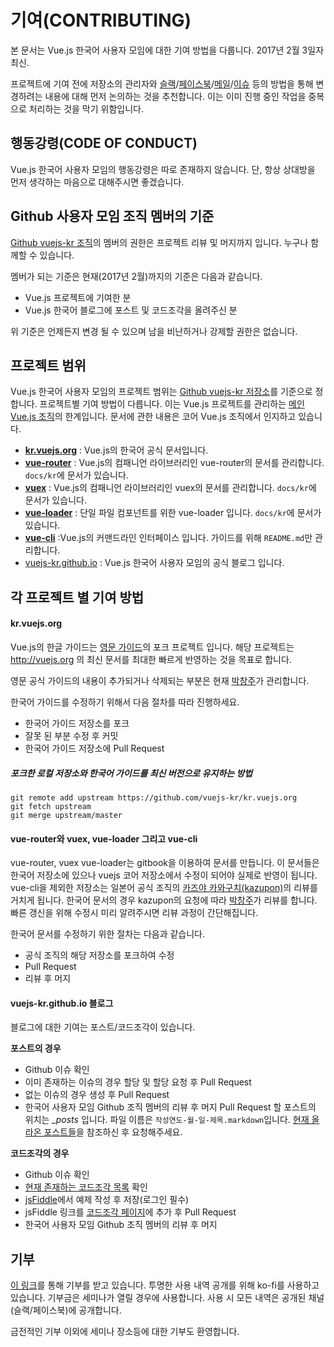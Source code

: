 # 기여(CONTRIBUTING)

본 문서는 Vue.js 한국어 사용자 모임에 대한 기여 방법을 다룹니다. 2017년 2월 3일자 최신.

프로젝트에 기여 전에 저장소의 관리자와  [슬랙](https://t.co/vLwV3XXhck)/[페이스북](https://t.co/2GBbQ6z6Jv)/[메일](pcjpcj2@gmail.com)/[이슈](https://github.com/vuejs-kr/vuejs-kr.github.io/issues) 등의 방법을 통해 변경하려는 내용에 대해 먼저 논의하는 것을 추천합니다. 이는 이미 진행 중인 작업을 중복으로 처리하는 것을 막기 위함입니다.

## 행동강령(CODE OF CONDUCT)

Vue.js 한국어 사용자 모임의 행동강령은 따로 존재하지 않습니다.
단, 항상 상대방을 먼저 생각하는 마음으로 대해주시면 좋겠습니다.

## Github 사용자 모임 조직 멤버의 기준

[Github vuejs-kr 조직](https://github.com/vuejs-kr)의 멤버의 권한은 프로젝트 리뷰 및 머지까지 입니다. 누구나 함께할 수 있습니다.

멤버가 되는 기준은 현재(2017년 2월)까지의 기준은 다음과 같습니다.

- Vue.js 프로젝트에 기여한 분
- Vue.js 한국어 블로그에 포스트 및 코드조각을 올려주신 분

위 기준은 언제든지 변경 될 수 있으며 남을 비난하거나 강제할 권한은 없습니다.

## 프로젝트 범위

Vue.js 한국어 사용자 모임의 프로젝트 범위는 [Github vuejs-kr 저장소](https://github.com/vuejs-kr)를 기준으로 정합니다. 프로젝트별 기여 방법이 다릅니다. 이는 Vue.js 프로젝트를 관리하는 [메인 Vue.js 조직](http://github.com/vuejs)의 한계입니다. 문서에 관한 내용은 코어 Vue.js 조직에서 인지하고 있습니다.

- [**kr.vuejs.org**](https://github.com/vuejs-kr/kr.vuejs.org) : Vue.js의 한국어 공식 문서입니다.
- [**vue-router**](https://github.com/vuejs-kr/vue-router) : Vue.js의 컴패니언 라이브러리인  vue-router의 문서를 관리합니다. `docs/kr`에 문서가 있습니다.
- [**vuex**](https://github.com/vuejs-kr/vuex) : Vue.js의 컴패니언 라이브러리인 vuex의 문서를 관리합니다. `docs/kr`에 문서가 있습니다.
- [**vue-loader**](https://github.com/vuejs-kr/vue-loader) : 단일 파일 컴포넌트를 위한 vue-loader 입니다. `docs/kr`에 문서가 있습니다.
- [**vue-cli**](https://github.com/vuejs-kr/vue-cli) :Vue.js의 커맨드라인 인터페이스 입니다. 가이드를 위해 `README.md`만 관리합니다.
- [vuejs-kr.github.io](https://github.com/vuejs-kr/vuejs-kr.github.io) : Vue.js 한국어 사용자 모임의 공식 블로그 입니다.

## 각 프로젝트 별 기여 방법

#### kr.vuejs.org

Vue.js의 한글 가이드는 [영문 가이드](https://github.com/vuejs/vuejs.org)의 포크 프로젝트 입니다. 해당 프로젝트는 http://vuejs.org 의 최신 문서를 최대한 빠르게 반영하는 것을 목표로 합니다.

영문 공식 가이드의 내용이 추가되거나 삭제되는 부분은 현재 [박창주](https://github.com/ChangJoo-Park/)가 관리합니다.

한국어 가이드를 수정하기 위해서 다음 절차를 따라 진행하세요.

- 한국어 가이드 저장소를 포크
- 잘못 된 부분 수정 후 커밋
- 한국어 가이드 저장소에 Pull Request

##### 포크한 로컬 저장소와 한국어 가이드를 최신 버전으로 유지하는 방법

```
git remote add upstream https://github.com/vuejs-kr/kr.vuejs.org
git fetch upstream
git merge upstream/master
```

#### vue-router와 vuex, vue-loader 그리고 vue-cli

vue-router, vuex vue-loader는 gitbook을 이용하여 문서를 만듭니다. 이 문서들은 한국어 저장소에 있으나 vuejs 코어 저장소에서 수정이 되어야 실제로 반영이 됩니다. vue-cli을 제외한 저장소는 일본어 공식 조직의 [카즈야 카와구치(kazupon)](https://github.com/kazupon)의 리뷰를 거치게 됩니다. 한국어 문서의 경우 kazupon의 요청에 따라 [박창주](https://github.com/ChangJoo-Park/)가 리뷰를 합니다. 빠른 갱신을 위해 수정시 미리 알려주시면 리뷰 과정이 간단해집니다.

한국어 문서를 수정하기 위한 절차는 다음과 같습니다.

- 공식 조직의 해당 저장소를 포크하여 수정
- Pull Request
- 리뷰 후 머지

#### vuejs-kr.github.io 블로그

블로그에 대한 기여는 포스트/코드조각이 있습니다.

**포스트의 경우**
- Github 이슈 확인
- 이미 존재하는 이슈의 경우 할당 및 할당 요청 후 Pull Request
- 없는 이슈의 경우 생성 후 Pull Request
- 한국어 사용자 모임 Github 조직 멤버의 리뷰 후 머지
  Pull Request 할 포스트의 위치는 *_posts* 입니다.
  파일 이름은 `작성연도-월-일-제목.markdown`입니다. [현재 올라온 포스트들](https://github.com/vuejs-kr/vuejs-kr.github.io/tree/master/_posts)을 참조하신 후 요청해주세요.

**코드조각의 경우**
- Github 이슈 확인
- [현재 존재하는 코드조각 목록](https://vuejs-kr.github.io/snippets/) 확인
- [jsFiddle](http://jsfiddle.net/)에서 예제 작성 후 저장(로그인 필수)
- jsFiddle 링크를 [코드조각 페이지](https://github.com/vuejs-kr/vuejs-kr.github.io/blob/master/snippets.md)에 추가 후 Pull Request
- 한국어 사용자 모임 Github 조직 멤버의 리뷰 후 머지

## 기부

[이 링크](http://ko-fi.com/A316F4N)를 통해 기부를 받고 있습니다. 투명한 사용 내역 공개를 위해  ko-fi를 사용하고 있습니다. 기부금은 세미나가 열릴 경우에 사용합니다. 사용 시 모든 내역은 공개된 채널(슬랙/페이스북)에 공개합니다.

금전적인 기부 이외에 세미나 장소등에 대한 기부도 환영합니다.
